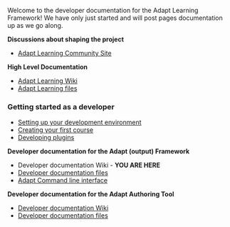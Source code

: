 Welcome to the developer documentation for the Adapt Learning Framework! We have only just started and will post pages documentation up as we go along.

**Discussions about shaping the project**
* [Adapt Learning Community Site](https://community.adaptlearning.org/)

**High Level Documentation**
* [Adapt Learning Wiki](https://github.com/adaptlearning/documentation/wiki)
* [Adapt Learning files](https://github.com/adaptlearning/documentation)


### Getting started as a developer
* [Setting up your development environment](https://github.com/adaptlearning/adapt_framework/wiki/Setting-up-your-development-environment)
* [Creating your first course](https://github.com/adaptlearning/adapt_framework/wiki/Creating-your-first-course)
* [Developing plugins](https://github.com/adaptlearning/adapt_framework/wiki/Developing-plugins)

**Developer documentation for the Adapt (output) Framework**
* Developer documentation Wiki - **YOU ARE HERE**
* [Developer documentation files](https://github.com/adaptlearning/adapt_framework)
* [Adapt Command line interface](https://github.com/adaptlearning/adapt_framework/wiki/Adapt-Command-Line-Interface)

**Developer documentation for the Adapt Authoring Tool**
* [Developer documentation Wiki](https://github.com/adaptlearning/adapt_authoring/wiki)
* [Developer documentation files](https://github.com/adaptlearning/adapt_authoring)